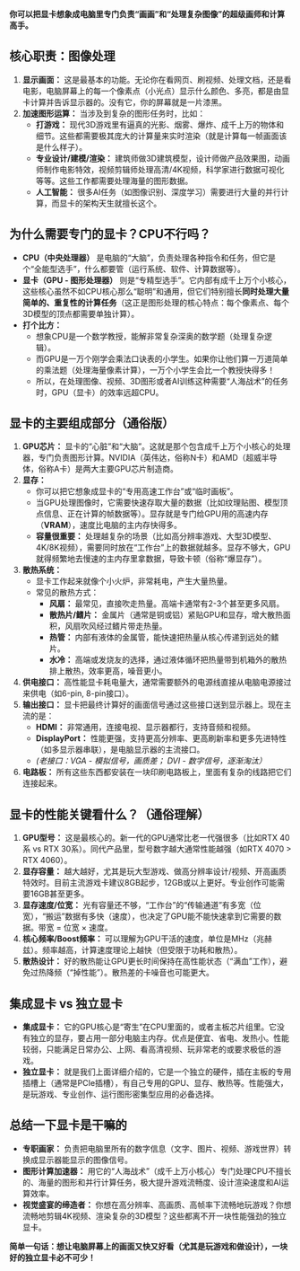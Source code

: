 
**你可以把显卡想象成电脑里专门负责“画画”和“处理复杂图像”的超级画师和计算高手。**

## 核心职责：图像处理

1.  **显示画面：** 这是最基本的功能。无论你在看网页、刷视频、处理文档，还是看电影，电脑屏幕上的每一个像素点（小光点）显示什么颜色、多亮，都是由显卡计算并告诉显示器的。没有它，你的屏幕就是一片漆黑。
2.  **加速图形运算：** 当涉及到复杂的图形任务时，比如：
    *   **打游戏：** 现代3D游戏里有逼真的光影、烟雾、爆炸、成千上万的物体和细节。这些都需要极其庞大的计算量来实时渲染（就是计算每一帧画面该是什么样子）。
    *   **专业设计/建模/渲染：** 建筑师做3D建筑模型，设计师做产品效果图，动画师制作电影特效，视频剪辑师处理高清/4K视频，科学家进行数据可视化等等。这些工作都需要处理海量的图形数据。
    *   **人工智能：** 很多AI任务（如图像识别、深度学习）需要进行大量的并行计算，而显卡的架构天生就擅长这个。

## 为什么需要专门的显卡？CPU不行吗？

*   **CPU（中央处理器）** 是电脑的“大脑”，负责处理各种指令和任务，但它是个“全能型选手”，什么都要管（运行系统、软件、计算数据等）。
*   **显卡（GPU - 图形处理器）** 则是“专精型选手”。它内部有成千上万个小核心，这些核心虽然不如CPU核心那么“聪明”和通用，但它们特别擅长**同时处理大量简单的、重复性的计算任务**（这正是图形处理的核心特点：每个像素点、每个3D模型的顶点都需要单独计算）。
*   **打个比方：**
    *   想象CPU是一个数学教授，能解非常复杂深奥的数学题（处理复杂逻辑）。
    *   而GPU是一万个刚学会乘法口诀表的小学生。如果你让他们算一万道简单的乘法题（处理海量像素计算），一万个小学生会比一个教授快得多！
    *   所以，在处理图像、视频、3D图形或者AI训练这种需要“人海战术”的任务时，GPU（显卡）的效率远超CPU。

## 显卡的主要组成部分（通俗版）

1.  **GPU芯片：** 显卡的“心脏”和“大脑”。这就是那个包含成千上万个小核心的处理器，专门负责图形计算。NVIDIA（英伟达，俗称N卡）和AMD（超威半导体，俗称A卡）是两大主要GPU芯片制造商。
2.  **显存：**
    *   你可以把它想象成显卡的“专用高速工作台”或“临时画板”。
    *   当GPU处理图像时，它需要快速存取大量的数据（比如纹理贴图、模型顶点信息、正在计算的帧数据等）。显存就是专门给GPU用的高速内存（**VRAM**），速度比电脑的主内存快得多。
    *   **容量很重要：** 处理越复杂的场景（比如高分辨率游戏、大型3D模型、4K/8K视频），需要同时放在“工作台”上的数据就越多。显存不够大，GPU就得频繁地去慢速的主内存里拿数据，导致卡顿（俗称“爆显存”）。
3.  **散热系统：**
    *   显卡工作起来就像个小火炉，非常耗电，产生大量热量。
    *   常见的散热方式：
        *   **风扇：** 最常见，直接吹走热量。高端卡通常有2-3个甚至更多风扇。
        *   **散热片/鳍片：** 金属片（通常是铜或铝）紧贴GPU和显存，增大散热面积，风扇吹风经过鳍片带走热量。
        *   **热管：** 内部有液体的金属管，能快速把热量从核心传递到远处的鳍片。
        *   **水冷：** 高端或发烧友的选择，通过液体循环把热量带到机箱外的散热排上散热，效率更高，噪音更小。
4.  **供电接口：** 高性能显卡耗电量大，通常需要额外的电源线直接从电脑电源接过来供电（如6-pin, 8-pin接口）。
5.  **输出接口：** 显卡把最终计算好的画面信号通过这些接口送到显示器上。现在主流的是：
    *   **HDMI：** 非常通用，连接电视、显示器都行，支持音频和视频。
    *   **DisplayPort：** 性能更强，支持更高分辨率、更高刷新率和更多先进特性（如多显示器串联），是电脑显示器的主流接口。
    *   *(老接口：VGA - 模拟信号，画质差； DVI - 数字信号，逐渐淘汰）*
6.  **电路板：** 所有这些东西都安装在一块印刷电路板上，里面有复杂的线路把它们连接起来。

## 显卡的性能关键看什么？（通俗理解）

1.  **GPU型号：** 这是最核心的。新一代的GPU通常比老一代强很多（比如RTX 40系 vs RTX 30系）。同代产品里，型号数字越大通常性能越强（如RTX 4070 > RTX 4060）。
2.  **显存容量：** 越大越好，尤其是玩大型游戏、做高分辨率设计/视频、开高画质特效时。目前主流游戏卡建议8GB起步，12GB或以上更好。专业创作可能需要16GB甚至更多。
3.  **显存速度/位宽：** 光有容量还不够，“工作台”的“传输通道”有多宽（位宽），“搬运”数据有多快（速度），也决定了GPU能不能快速拿到它需要的数据。带宽 = 位宽 × 速度。
4.  **核心频率/Boost频率：** 可以理解为GPU干活的速度，单位是MHz（兆赫兹）。频率越高，计算速度理论上越快（但受限于功耗和散热）。
5.  **散热设计：** 好的散热能让GPU更长时间保持在高性能状态（“满血”工作），避免过热降频（“掉性能”）。散热差的卡噪音也可能更大。

## 集成显卡 vs 独立显卡

*   **集成显卡：** 它的GPU核心是“寄生”在CPU里面的，或者主板芯片组里。它没有独立的显存，要占用一部分电脑主内存。优点是便宜、省电、发热小。性能较弱，只能满足日常办公、上网、看高清视频、玩非常老的或要求极低的游戏。
*   **独立显卡：** 就是我们上面详细介绍的，它是一个独立的硬件，插在主板的专用插槽上（通常是PCIe插槽），有自己专用的GPU、显存、散热等。性能强大，是玩游戏、专业创作、运行图形密集型应用的必备选择。

## 总结一下显卡是干嘛的

*   **专职画家：** 负责把电脑里所有的数字信息（文字、图片、视频、游戏世界）转换成显示器能显示的图像信号。
*   **图形计算加速器：** 用它的“人海战术”（成千上万小核心）专门处理CPU不擅长的、海量的图形和并行计算任务，极大提升游戏流畅度、设计渲染速度和AI运算效率。
*   **视觉盛宴的缔造者：** 你想在高分辨率、高画质、高帧率下流畅地玩游戏？你想流畅地剪辑4K视频、渲染复杂的3D模型？这些都离不开一块性能强劲的独立显卡。

**简单一句话：想让电脑屏幕上的画面又快又好看（尤其是玩游戏和做设计），一块好的独立显卡必不可少！**
